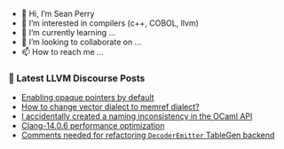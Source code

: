 - 👋 Hi, I’m Sean Perry
- 👀 I’m interested in compilers (c++, COBOL, llvm)
- 🌱 I’m currently learning ...
- 💞️ I’m looking to collaborate on ...
- 📫 How to reach me ...

<!---
s66perry/s66perry is a ✨ special ✨ repository because its `README.md` (this file) appears on your GitHub profile.
You can click the Preview link to take a look at your changes.
--->
### 📕 Latest LLVM Discourse Posts

<!-- DISCOURSE-LLVM:START -->
- [Enabling opaque pointers by default](https://discourse.llvm.org/t/enabling-opaque-pointers-by-default/61322?page=2#post_38)
- [How to change vector dialect to memref dialect?](https://discourse.llvm.org/t/how-to-change-vector-dialect-to-memref-dialect/65824#post_1)
- [I accidentally created a naming inconsistency in the OCaml API](https://discourse.llvm.org/t/i-accidentally-created-a-naming-inconsistency-in-the-ocaml-api/65715#post_4)
- [Clang-14.0.6 performance optimization](https://discourse.llvm.org/t/clang-14-0-6-performance-optimization/65757#post_7)
- [Comments needed for refactoring `DecoderEmitter` TableGen backend](https://discourse.llvm.org/t/comments-needed-for-refactoring-decoderemitter-tablegen-backend/65738#post_2)
<!-- DISCOURSE-LLVM:END -->
